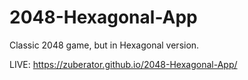 # 2048-Hexagonal-App
Classic 2048 game, but in Hexagonal version.

LIVE: https://zuberator.github.io/2048-Hexagonal-App/

